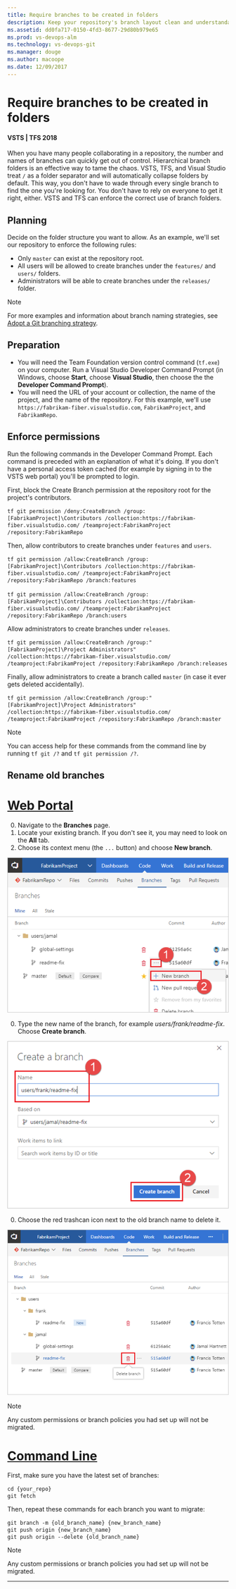 ```yaml
---
title: Require branches to be created in folders
description: Keep your repository's branch layout clean and understandable by requiring the use of branch folders
ms.assetid: dd0fa717-0150-4fd3-8677-29d80b979e65
ms.prod: vs-devops-alm
ms.technology: vs-devops-git
ms.manager: douge
ms.author: macoope
ms.date: 12/09/2017
---
```


# Require branches to be created in folders

#### VSTS | TFS 2018

When you have many people collaborating in a repository, the number and names of branches can quickly get out of control.
Hierarchical branch folders is an effective way to tame the chaos.
VSTS, TFS, and Visual Studio treat `/` as a folder separator and will automatically collapse folders by default.
This way, you don't have to wade through every single branch to find the one you're looking for.
You don't have to rely on everyone to get it right, either.
VSTS and TFS can enforce the correct use of branch folders.

## Planning

Decide on the folder structure you want to allow.
As an example, we'll set our repository to enforce the following rules:

* Only `master` can exist at the repository root.
* All users will be allowed to create branches under the `features/` and `users/` folders.
* Administrators will be able to create branches under the `releases/` folder.

>[!NOTE]
>For more examples and information about branch naming strategies, see [Adopt a Git branching strategy](../concepts/git-branching-guidance.md).

## Preparation

* You will need the Team Foundation version control command (`tf.exe`) on your computer.
Run a Visual Studio Developer Command Prompt (in Windows, choose **Start**, choose **Visual Studio**, then choose the the **Developer Command Prompt**).
* You will need the URL of your account or collection, the name of the project, and the name of the repository. For this example, we'll use `https://fabrikam-fiber.visualstudio.com`, `FabrikamProject`, and `FabrikamRepo`.

## Enforce permissions

Run the following commands in the Developer Command Prompt.
Each command is preceded with an explanation of what it's doing. If you don't have a personal access token cached (for example by signing in to the VSTS web portal) you'll be prompted to login.

First, block the Create Branch permission at the repository root for the project's contributors.

    tf git permission /deny:CreateBranch /group:[FabrikamProject]\Contributors /collection:https://fabrikam-fiber.visualstudio.com/ /teamproject:FabrikamProject /repository:FabrikamRepo

Then, allow contributors to create branches under `features` and `users`.

    tf git permission /allow:CreateBranch /group:[FabrikamProject]\Contributors /collection:https://fabrikam-fiber.visualstudio.com/ /teamproject:FabrikamProject /repository:FabrikamRepo /branch:features

    tf git permission /allow:CreateBranch /group:[FabrikamProject]\Contributors /collection:https://fabrikam-fiber.visualstudio.com/ /teamproject:FabrikamProject /repository:FabrikamRepo /branch:users

Allow administrators to create branches under `releases`.

    tf git permission /allow:CreateBranch /group:"[FabrikamProject]\Project Administrators" /collection:https://fabrikam-fiber.visualstudio.com/ /teamproject:FabrikamProject /repository:FabrikamRepo /branch:releases

Finally, allow administrators to create a branch called `master` (in case it ever gets deleted accidentally).

    tf git permission /allow:CreateBranch /group:"[FabrikamProject]\Project Administrators" /collection:https://fabrikam-fiber.visualstudio.com/ /teamproject:FabrikamProject /repository:FabrikamRepo /branch:master

>[!NOTE]
>You can access help for these commands from the command line by running `tf git /?` and `tf git permission /?`.

## Rename old branches

# [Web Portal](#tab/vsts-tfs-web-portal)

0. Navigate to the **Branches** page.
0. Locate your existing branch. If you don't see it, you may need to look on the **All** tab.
0. Choose its context menu (the `...` button) and choose **New branch**.

  ![Create branch menu](_img/require-branch-folders/create-new-branch-menu.png)

0. Type the new name of the branch, for example *users/frank/readme-fix*. Choose **Create branch**.

  ![Create new branch](_img/require-branch-folders/create-new-branch.png)

0. Choose the red trashcan icon next to the old branch name to delete it.

  ![Delete old branch](_img/require-branch-folders/delete-old-branch.png)


>[!NOTE] 
>Any custom permissions or branch policies you had set up will not be migrated.

# [Command Line](#tab/command-line)

First, make sure you have the latest set of branches:

    cd {your_repo}
    git fetch

Then, repeat these commands for each branch you want to migrate:

    git branch -m {old_branch_name} {new_branch_name}
    git push origin {new_branch_name}
    git push origin --delete {old_branch_name}

>[!NOTE]
>Any custom permissions or branch policies you had set up will not be migrated.

---